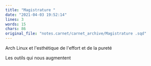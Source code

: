 ```yaml
---
title: "Magistrature "
date: "2021-04-03 19:52:14"
lines: 3
words: 15
chars: 86
original_file: "notes.carnet/carnet_archive/Magistrature .sqd"
---
```


Arch Linux et l'esthétique de l'effort et de la pureté

Les outils qui nous augmentent
